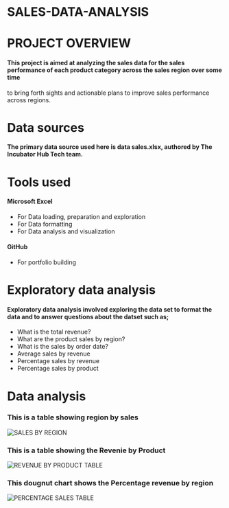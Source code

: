 # SALES-DATA-ANALYSIS


# PROJECT OVERVIEW
#### This project is aimed at analyzing the sales data for the sales performance of each product category across the sales region over some time
to bring forth sights and actionable plans to improve sales performance across regions.

# Data sources
#### The primary data source used here is data sales.xlsx,  authored by The Incubator Hub Tech team.


# Tools used
#### Microsoft Excel
- For Data loading, preparation and exploration
- For Data formatting
- For Data analysis and visualization

#### GitHub
-  For portfolio building

 
# Exploratory data analysis
#### Exploratory data analysis involved exploring the data set to format the data and to answer questions about the datset such as;
- What is the total revenue?
- What are the product sales by region?
- What is the sales by order date?
- Average sales by revenue
- Percentage sales by revenue
- Percentage sales by product


# Data analysis
### This is a table showing region by sales

![SALES BY REGION](https://github.com/user-attachments/assets/120b73f5-98ca-40a2-a12a-1a68ce43c170)


### This is a table showing the Revenie by Product
![REVENUE BY PRODUCT TABLE](https://github.com/user-attachments/assets/395a6296-6ab5-474f-a9ff-ada5f0fd27a8)


### This dougnut chart shows the Percentage revenue by region
![PERCENTAGE SALES TABLE](https://github.com/user-attachments/assets/b734c7ac-51fe-4116-a70d-06860019172d)




